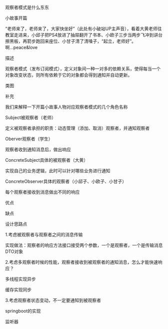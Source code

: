 观察者模式是什么东东

小故事开篇

“老师来了，老师来了，大家快坐好”（此处有小破站UP主声音），看着大黄老师往教室走进来，小邱子把PS4放进了抽屉翻开了书本、小欧子三步当两步飞冲到讲台擦黑板，再箭步跑回来座位、小甘子清了清嗓子，“起立，老师好”。啊...peace&love

描述

观察者模式（发布订阅模式），定义对象间一种一对多的依赖关系，使得每当一个对象改变状态，则所有依赖于它的对象都会得到通知并自动更新。

类图

补充

我们来解释一下开篇小故事人物对应观察者模式的几个角色名称

Subject被观察者（老师）

定义被观察者承担的职责：动态管理（添加、取消）观察者，并通知观察者

Oberver观察者（学生）

观察者收到通知消息后，做出响应

ConcreteSubject具体的被观察者（大黄）

实现自己的业务逻辑，此时可以针对哪些业务进行通知

ConcreteObserver具体的观察者（小邱子、小欧子、小甘子）

每个观察者接收到消息做出不同的响应





优点



缺点



设计思路点

1.考虑被观察者与观察者之间的消息传输

实现做法：观察者的响应方法接口接受两个参数，一个是观察者，一个是传输消息DTO对象

2.考虑多观察者时候的性能，观察者接收到被观察者的通知消息，怎么才能快速响应？

多线程实现异步

缓存实现同步

3.考虑观察者状态变动，不一定要通知到被观察者



springboot的实现

监听器









